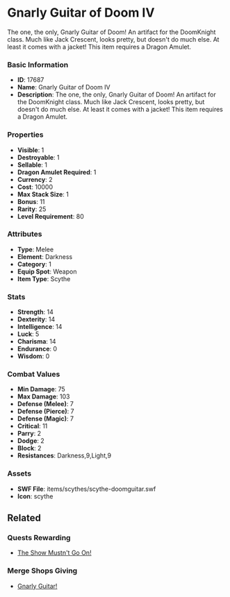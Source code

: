 # Gnarly Guitar of Doom IV

The one, the only, Gnarly Guitar of Doom! An artifact for the DoomKnight class. Much like Jack Crescent, looks pretty, but doesn't do much else. At least it comes with a jacket! This item requires a Dragon Amulet.

### Basic Information

- **ID**: 17687
- **Name**: Gnarly Guitar of Doom IV
- **Description**: The one, the only, Gnarly Guitar of Doom! An artifact for the DoomKnight class. Much like Jack Crescent, looks pretty, but doesn&#039;t do much else. At least it comes with a jacket! This item requires a Dragon Amulet.

### Properties

- **Visible**: 1
- **Destroyable**: 1
- **Sellable**: 1
- **Dragon Amulet Required**: 1
- **Currency**: 2
- **Cost**: 10000
- **Max Stack Size**: 1
- **Bonus**: 11
- **Rarity**: 25
- **Level Requirement**: 80

### Attributes

- **Type**: Melee
- **Element**: Darkness
- **Category**: 1
- **Equip Spot**: Weapon
- **Item Type**: Scythe

### Stats

- **Strength**: 14
- **Dexterity**: 14
- **Intelligence**: 14
- **Luck**: 5
- **Charisma**: 14
- **Endurance**: 0
- **Wisdom**: 0

### Combat Values

- **Min Damage**: 75
- **Max Damage**: 103
- **Defense (Melee)**: 7
- **Defense (Pierce)**: 7
- **Defense (Magic)**: 7
- **Critical**: 11
- **Parry**: 2
- **Dodge**: 2
- **Block**: 2
- **Resistances**: Darkness,9,Light,9

### Assets

- **SWF File**: items/scythes/scythe-doomguitar.swf
- **Icon**: scythe

## Related

### Quests Rewarding

- [The Show Mustn't Go On!](../quests/1460-the-show-mustn-t-go-on.md)

### Merge Shops Giving

- [Gnarly Guitar!](../merge-shops/281-gnarly-guitar.md)

